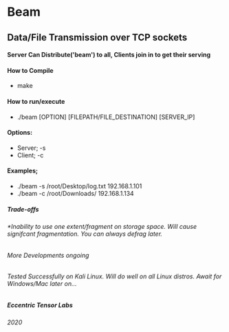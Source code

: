 # Beam

## Data/File Transmission over TCP sockets

#### Server Can Distribute('beam') to all, Clients join in to get their serving

#### How to Compile
* make

#### How to run/execute
* ./beam [OPTION]	[FILEPATH/FILE_DESTINATION]	[SERVER_IP]
	
#### Options:
* Server; -s
* Client; -c

#### Examples;
* ./beam -s /root/Desktop/log.txt 192.168.1.101
* ./beam -c /root/Downloads/ 192.168.1.134

##### Trade-offs
###### *Inability to use one extent/fragment on storage space. Will cause signifcant fragmentation. You can always defrag later.

###### More Developments ongoing

###### Tested Successfully on Kali Linux. Will do well on all Linux distros. Await for Windows/Mac later on...

##### Eccentric Tensor Labs
###### 2020
